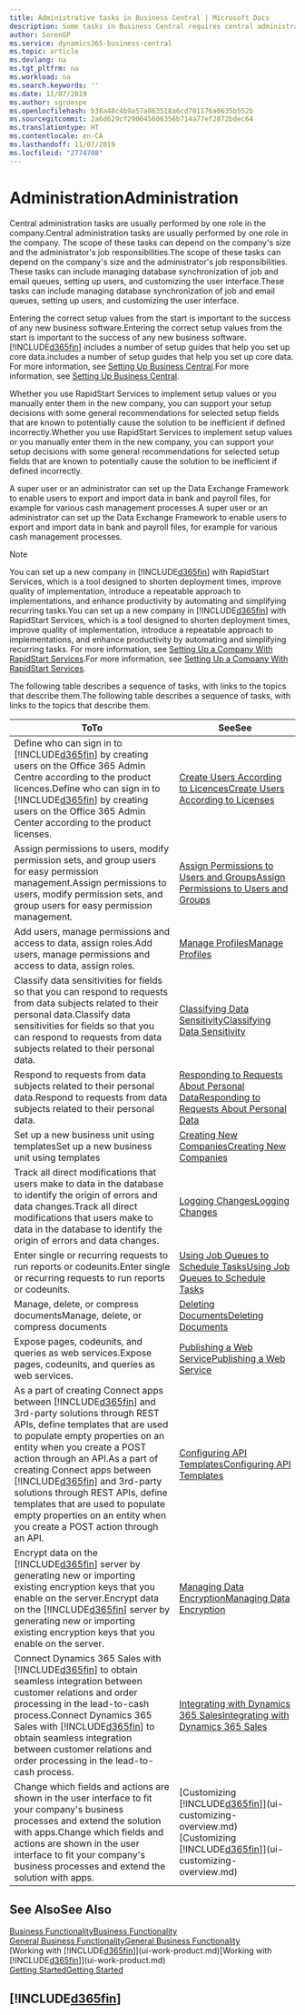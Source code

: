 ```yaml
---
title: Administrative tasks in Business Central | Microsoft Docs
description: Some tasks in Business Central requires central administration and setup. See what they are and learn what to do.
author: SorenGP
ms.service: dynamics365-business-central
ms.topic: article
ms.devlang: na
ms.tgt_pltfrm: na
ms.workload: na
ms.search.keywords: ''
ms.date: 11/07/2019
ms.author: sgroespe
ms.openlocfilehash: b38a48c4b9a57a863518a6cd701176a0635b552b
ms.sourcegitcommit: 2a6d629cf290645606356b714a77ef2872bdec64
ms.translationtype: HT
ms.contentlocale: en-CA
ms.lasthandoff: 11/07/2019
ms.locfileid: "2774708"
---
```

# <a name="administration"></a><span data-ttu-id="9d1b2-104">Administration</span><span class="sxs-lookup"><span data-stu-id="9d1b2-104">Administration</span></span>
<span data-ttu-id="9d1b2-105">Central administration tasks are usually performed by one role in the company.</span><span class="sxs-lookup"><span data-stu-id="9d1b2-105">Central administration tasks are usually performed by one role in the company.</span></span> <span data-ttu-id="9d1b2-106">The scope of these tasks can depend on the company's size and the administrator's job responsibilities.</span><span class="sxs-lookup"><span data-stu-id="9d1b2-106">The scope of these tasks can depend on the company's size and the administrator's job responsibilities.</span></span> <span data-ttu-id="9d1b2-107">These tasks can include managing database synchronization of job and email queues, setting up users, and customizing the user interface.</span><span class="sxs-lookup"><span data-stu-id="9d1b2-107">These tasks can include managing database synchronization of job and email queues, setting up users, and customizing the user interface.</span></span>  

<span data-ttu-id="9d1b2-108">Entering the correct setup values from the start is important to the success of any new business software.</span><span class="sxs-lookup"><span data-stu-id="9d1b2-108">Entering the correct setup values from the start is important to the success of any new business software.</span></span> [!INCLUDE[d365fin](includes/d365fin_md.md)] <span data-ttu-id="9d1b2-109">includes a number of setup guides that help you set up core data.</span><span class="sxs-lookup"><span data-stu-id="9d1b2-109">includes a number of setup guides that help you set up core data.</span></span> <span data-ttu-id="9d1b2-110">For more information, see [Setting Up Business Central](setup.md).</span><span class="sxs-lookup"><span data-stu-id="9d1b2-110">For more information, see [Setting Up Business Central](setup.md).</span></span>

<span data-ttu-id="9d1b2-111">Whether you use RapidStart Services to implement setup values or you manually enter them in the new company, you can support your setup decisions with some general recommendations for selected setup fields that are known to potentially cause the solution to be inefficient if defined incorrectly.</span><span class="sxs-lookup"><span data-stu-id="9d1b2-111">Whether you use RapidStart Services to implement setup values or you manually enter them in the new company, you can support your setup decisions with some general recommendations for selected setup fields that are known to potentially cause the solution to be inefficient if defined incorrectly.</span></span>  

<span data-ttu-id="9d1b2-112">A super user or an administrator can set up the Data Exchange Framework to enable users to export and import data in bank and payroll files, for example for various cash management processes.</span><span class="sxs-lookup"><span data-stu-id="9d1b2-112">A super user or an administrator can set up the Data Exchange Framework to enable users to export and import data in bank and payroll files, for example for various cash management processes.</span></span>

> [!NOTE]
> <span data-ttu-id="9d1b2-113">You can set up a new company in [!INCLUDE[d365fin](includes/d365fin_md.md)] with RapidStart Services, which is a tool designed to shorten deployment times, improve quality of implementation, introduce a repeatable approach to implementations, and enhance productivity by automating and simplifying recurring tasks.</span><span class="sxs-lookup"><span data-stu-id="9d1b2-113">You can set up a new company in [!INCLUDE[d365fin](includes/d365fin_md.md)] with RapidStart Services, which is a tool designed to shorten deployment times, improve quality of implementation, introduce a repeatable approach to implementations, and enhance productivity by automating and simplifying recurring tasks.</span></span> <span data-ttu-id="9d1b2-114">For more information, see [Setting Up a Company With RapidStart Services](admin-set-up-a-company-with-rapidstart.md).</span><span class="sxs-lookup"><span data-stu-id="9d1b2-114">For more information, see [Setting Up a Company With RapidStart Services](admin-set-up-a-company-with-rapidstart.md).</span></span>

<span data-ttu-id="9d1b2-115">The following table describes a sequence of tasks, with links to the topics that describe them.</span><span class="sxs-lookup"><span data-stu-id="9d1b2-115">The following table describes a sequence of tasks, with links to the topics that describe them.</span></span>   

|<span data-ttu-id="9d1b2-116">**To**</span><span class="sxs-lookup"><span data-stu-id="9d1b2-116">**To**</span></span>|<span data-ttu-id="9d1b2-117">**See**</span><span class="sxs-lookup"><span data-stu-id="9d1b2-117">**See**</span></span>|  
|------------|-------------|  
|<span data-ttu-id="9d1b2-118">Define who can sign in to [!INCLUDE[d365fin](includes/d365fin_md.md)] by creating users on the Office 365 Admin Centre according to the product licences.</span><span class="sxs-lookup"><span data-stu-id="9d1b2-118">Define who can sign in to [!INCLUDE[d365fin](includes/d365fin_md.md)] by creating users on the Office 365 Admin Center according to the product licenses.</span></span>|[<span data-ttu-id="9d1b2-119">Create Users According to Licences</span><span class="sxs-lookup"><span data-stu-id="9d1b2-119">Create Users According to Licenses</span></span>](ui-how-users-permissions.md)| 
|<span data-ttu-id="9d1b2-120">Assign permissions to users, modify permission sets, and group users for easy permission management.</span><span class="sxs-lookup"><span data-stu-id="9d1b2-120">Assign permissions to users, modify permission sets, and group users for easy permission management.</span></span>|[<span data-ttu-id="9d1b2-121">Assign Permissions to Users and Groups</span><span class="sxs-lookup"><span data-stu-id="9d1b2-121">Assign Permissions to Users and Groups</span></span>](ui-how-users-permissions.md)|
|<span data-ttu-id="9d1b2-122">Add users, manage permissions and access to data, assign roles.</span><span class="sxs-lookup"><span data-stu-id="9d1b2-122">Add users, manage permissions and access to data, assign roles.</span></span>|[<span data-ttu-id="9d1b2-123">Manage Profiles</span><span class="sxs-lookup"><span data-stu-id="9d1b2-123">Manage Profiles</span></span>](admin-users-profiles-roles.md)|
|<span data-ttu-id="9d1b2-124">Classify data sensitivities for fields so that you can respond to requests from data subjects related to their personal data.</span><span class="sxs-lookup"><span data-stu-id="9d1b2-124">Classify data sensitivities for fields so that you can respond to requests from data subjects related to their personal data.</span></span>|[<span data-ttu-id="9d1b2-125">Classifying Data Sensitivity</span><span class="sxs-lookup"><span data-stu-id="9d1b2-125">Classifying Data Sensitivity</span></span>](admin-classifying-data-sensitivity.md)|
|<span data-ttu-id="9d1b2-126">Respond to requests from data subjects related to their personal data.</span><span class="sxs-lookup"><span data-stu-id="9d1b2-126">Respond to requests from data subjects related to their personal data.</span></span>|[<span data-ttu-id="9d1b2-127">Responding to Requests About Personal Data</span><span class="sxs-lookup"><span data-stu-id="9d1b2-127">Responding to Requests About Personal Data</span></span>](admin-responding-to-requests-about-personal-data.md)|
|<span data-ttu-id="9d1b2-128">Set up a new business unit using templates</span><span class="sxs-lookup"><span data-stu-id="9d1b2-128">Set up a new business unit using templates</span></span>|[<span data-ttu-id="9d1b2-129">Creating New Companies</span><span class="sxs-lookup"><span data-stu-id="9d1b2-129">Creating New Companies</span></span>](about-new-company.md)|
|<span data-ttu-id="9d1b2-130">Track all direct modifications that users make to data in the database to identify the origin of errors and data changes.</span><span class="sxs-lookup"><span data-stu-id="9d1b2-130">Track all direct modifications that users make to data in the database to identify the origin of errors and data changes.</span></span>|[<span data-ttu-id="9d1b2-131">Logging Changes</span><span class="sxs-lookup"><span data-stu-id="9d1b2-131">Logging Changes</span></span>](across-log-changes.md)|  
|<span data-ttu-id="9d1b2-132">Enter single or recurring requests to run reports or codeunits.</span><span class="sxs-lookup"><span data-stu-id="9d1b2-132">Enter single or recurring requests to run reports or codeunits.</span></span>|[<span data-ttu-id="9d1b2-133">Using Job Queues to Schedule Tasks</span><span class="sxs-lookup"><span data-stu-id="9d1b2-133">Using Job Queues to Schedule Tasks</span></span>](admin-job-queues-schedule-tasks.md)|  
|<span data-ttu-id="9d1b2-134">Manage, delete, or compress documents</span><span class="sxs-lookup"><span data-stu-id="9d1b2-134">Manage, delete, or compress documents</span></span>|[<span data-ttu-id="9d1b2-135">Deleting Documents</span><span class="sxs-lookup"><span data-stu-id="9d1b2-135">Deleting Documents</span></span>](admin-manage-documents.md)|  
|<span data-ttu-id="9d1b2-136">Expose pages, codeunits, and queries as web services.</span><span class="sxs-lookup"><span data-stu-id="9d1b2-136">Expose pages, codeunits, and queries as web services.</span></span>|[<span data-ttu-id="9d1b2-137">Publishing a Web Service</span><span class="sxs-lookup"><span data-stu-id="9d1b2-137">Publishing a Web Service</span></span>](across-how-publish-web-service.md)|
|<span data-ttu-id="9d1b2-138">As a part of creating Connect apps between [!INCLUDE[d365fin](includes/d365fin_md.md)] and 3rd-party solutions through REST APIs, define templates that are used to populate empty properties on an entity when you create a POST action through an API.</span><span class="sxs-lookup"><span data-stu-id="9d1b2-138">As a part of creating Connect apps between [!INCLUDE[d365fin](includes/d365fin_md.md)] and 3rd-party solutions through REST APIs, define templates that are used to populate empty properties on an entity when you create a POST action through an API.</span></span>|[<span data-ttu-id="9d1b2-139">Configuring API Templates</span><span class="sxs-lookup"><span data-stu-id="9d1b2-139">Configuring API Templates</span></span>](admin-configuring-api-template.md)|
|<span data-ttu-id="9d1b2-140">Encrypt data on the [!INCLUDE[d365fin](includes/d365fin_md.md)] server by generating new or importing existing encryption keys that you enable on the server.</span><span class="sxs-lookup"><span data-stu-id="9d1b2-140">Encrypt data on the [!INCLUDE[d365fin](includes/d365fin_md.md)] server by generating new or importing existing encryption keys that you enable on the server.</span></span>|[<span data-ttu-id="9d1b2-141">Managing Data Encryption</span><span class="sxs-lookup"><span data-stu-id="9d1b2-141">Managing Data Encryption</span></span>](admin-manage-data-encryption.md)|
|<span data-ttu-id="9d1b2-142">Connect Dynamics 365 Sales with [!INCLUDE[d365fin](includes/d365fin_md.md)] to obtain seamless integration between customer relations and order processing in the lead-to-cash process.</span><span class="sxs-lookup"><span data-stu-id="9d1b2-142">Connect Dynamics 365 Sales with [!INCLUDE[d365fin](includes/d365fin_md.md)] to obtain seamless integration between customer relations and order processing in the lead-to-cash process.</span></span>|[<span data-ttu-id="9d1b2-143">Integrating with Dynamics 365 Sales</span><span class="sxs-lookup"><span data-stu-id="9d1b2-143">Integrating with Dynamics 365 Sales</span></span>](admin-prepare-dynamics-365-for-sales-for-integration.md)|
|<span data-ttu-id="9d1b2-144">Change which fields and actions are shown in the user interface to fit your company's business processes and extend the solution with apps.</span><span class="sxs-lookup"><span data-stu-id="9d1b2-144">Change which fields and actions are shown in the user interface to fit your company's business processes and extend the solution with apps.</span></span>|<span data-ttu-id="9d1b2-145">[Customizing [!INCLUDE[d365fin](includes/d365fin_md.md)]](ui-customizing-overview.md)</span><span class="sxs-lookup"><span data-stu-id="9d1b2-145">[Customizing [!INCLUDE[d365fin](includes/d365fin_md.md)]](ui-customizing-overview.md)</span></span>|

## <a name="see-also"></a><span data-ttu-id="9d1b2-146">See Also</span><span class="sxs-lookup"><span data-stu-id="9d1b2-146">See Also</span></span>
[<span data-ttu-id="9d1b2-147">Business Functionality</span><span class="sxs-lookup"><span data-stu-id="9d1b2-147">Business Functionality</span></span>](across-business-functionality.md)  
[<span data-ttu-id="9d1b2-148">General Business Functionality</span><span class="sxs-lookup"><span data-stu-id="9d1b2-148">General Business Functionality</span></span>](ui-across-business-areas.md)  
<span data-ttu-id="9d1b2-149">[Working with [!INCLUDE[d365fin](includes/d365fin_md.md)]](ui-work-product.md)</span><span class="sxs-lookup"><span data-stu-id="9d1b2-149">[Working with [!INCLUDE[d365fin](includes/d365fin_md.md)]](ui-work-product.md)</span></span>  
[<span data-ttu-id="9d1b2-150">Getting Started</span><span class="sxs-lookup"><span data-stu-id="9d1b2-150">Getting Started</span></span>](product-get-started.md)    

## [!INCLUDE[d365fin](includes/free_trial_md.md)]  
